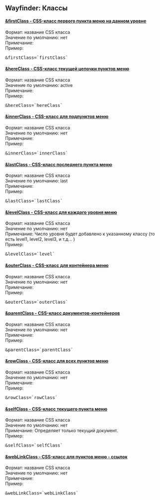 
<meta http-equiv="Content-Type" content="text/html; charset=utf-8">
<h2>Wayfinder: Классы</h2>

<div class="panel-group">
<div class="panel panel-default">
<div class="panel-heading">
<h4 class="panel-title"><a class="accordion-toggle" data-toggle="collapse" data-parent="#accordion" href="#collapse769"><span class="text-bold">&amp;firstClass</span> - CSS-класс первого пункта меню на данном уровне</a></h4>
</div>
<div id="collapse769" class="panel-collapse collapse">
<div class="panel-body">
<span class="text-bold">Формат:</span> название CSS класса<br>
<span class="text-bold">Значение по умолчанию:</span> нет<br>
<span class="text-bold">Примечание:</span> <br>
<span class="text-bold">Пример:</span>
<pre class="brush: html;">&amp;firstClass=`firstClass`</pre>
</div>
</div>
</div>

<div class="panel panel-default">
<div class="panel-heading">
<h4 class="panel-title"><a class="accordion-toggle" data-toggle="collapse" data-parent="#accordion" href="#collapse771"><span class="text-bold">&amp;hereClass</span> - CSS-класс текущей цепочки пунктов меню</a></h4>
</div>
<div id="collapse771" class="panel-collapse collapse">
<div class="panel-body">
<span class="text-bold">Формат:</span> название CSS класса<br>
<span class="text-bold">Значение по умолчанию:</span> active<br>
<span class="text-bold">Примечание:</span> <br>
<span class="text-bold">Пример:</span>
<pre class="brush: html;">&amp;hereClass=`hereClass`</pre>
</div>
</div>
</div>

<div class="panel panel-default">
<div class="panel-heading">
<h4 class="panel-title"><a class="accordion-toggle" data-toggle="collapse" data-parent="#accordion" href="#collapse777"><span class="text-bold">&amp;innerClass</span> - CSS-класс для подпунктов меню</a></h4>
</div>
<div id="collapse777" class="panel-collapse collapse">
<div class="panel-body">
<span class="text-bold">Формат:</span> название CSS класса<br>
<span class="text-bold">Значение по умолчанию:</span> нет<br>
<span class="text-bold">Примечание:</span> <br>
<span class="text-bold">Пример:</span>
<pre class="brush: html;">&amp;innerClass=`innerClass`</pre>
</div>
</div>
</div>

<div class="panel panel-default">
<div class="panel-heading">
<h4 class="panel-title"><a class="accordion-toggle" data-toggle="collapse" data-parent="#accordion" href="#collapse770"><span class="text-bold">&amp;lastClass</span> - CSS-класс последнего пункта меню</a></h4>
</div>
<div id="collapse770" class="panel-collapse collapse">
<div class="panel-body">
<span class="text-bold">Формат:</span> название CSS класса<br>
<span class="text-bold">Значение по умолчанию:</span> last<br>
<span class="text-bold">Примечание:</span> <br>
<span class="text-bold">Пример:</span>
<pre class="brush: html;">&amp;lastClass=`lastClass`</pre>
</div>
</div>
</div>

<div class="panel panel-default">
<div class="panel-heading">
<h4 class="panel-title"><a class="accordion-toggle" data-toggle="collapse" data-parent="#accordion" href="#collapse775"><span class="text-bold">&amp;levelClass</span> - CSS-класс для каждого уровня меню</a></h4>
</div>
<div id="collapse775" class="panel-collapse collapse">
<div class="panel-body">
<span class="text-bold">Формат:</span> название CSS класса<br>
<span class="text-bold">Значение по умолчанию:</span> нет<br>
<span class="text-bold">Примечание:</span> Число уровня будет добавлено к указанному классу (то есть level1, level2, level3, и т.д... )<br>
<span class="text-bold">Пример:</span>
<pre class="brush: html;">&amp;levelClass=`level`</pre>
</div>
</div>
</div>

<div class="panel panel-default">
<div class="panel-heading">
<h4 class="panel-title"><a class="accordion-toggle" data-toggle="collapse" data-parent="#accordion" href="#collapse776"><span class="text-bold">&amp;outerClass</span> - CSS-класс для контейнера меню</a></h4>
</div>
<div id="collapse776" class="panel-collapse collapse">
<div class="panel-body">
<span class="text-bold">Формат:</span> название CSS класса<br>
<span class="text-bold">Значение по умолчанию:</span> нет<br>
<span class="text-bold">Примечание:</span> <br>
<span class="text-bold">Пример:</span>
<pre class="brush: html;">&amp;outerClass=`outerClass`</pre>
</div>
</div>
</div>

<div class="panel panel-default">
<div class="panel-heading">
<h4 class="panel-title"><a class="accordion-toggle" data-toggle="collapse" data-parent="#accordion" href="#collapse773"><span class="text-bold">&amp;parentClass</span> - CSS-класс документов-контейнеров</a></h4>
</div>
<div id="collapse773" class="panel-collapse collapse">
<div class="panel-body">
<span class="text-bold">Формат:</span> название CSS класса<br>
<span class="text-bold">Значение по умолчанию:</span> нет<br>
<span class="text-bold">Примечание:</span> <br>
<span class="text-bold">Пример:</span>
<pre class="brush: html;">&amp;parentClass=`parentClass`</pre>
</div>
</div>
</div>

<div class="panel panel-default">
<div class="panel-heading">
<h4 class="panel-title"><a class="accordion-toggle" data-toggle="collapse" data-parent="#accordion" href="#collapse774"><span class="text-bold">&amp;rowClass</span> - CSS-класс для всех пунктов меню</a></h4>
</div>
<div id="collapse774" class="panel-collapse collapse">
<div class="panel-body">
<span class="text-bold">Формат:</span> название CSS класса<br>
<span class="text-bold">Значение по умолчанию:</span> нет<br>
<span class="text-bold">Примечание:</span> <br>
<span class="text-bold">Пример:</span>
<pre class="brush: html;">&amp;rowClass=`rowClass`</pre>
</div>
</div>
</div>

<div class="panel panel-default">
<div class="panel-heading">
<h4 class="panel-title"><a class="accordion-toggle" data-toggle="collapse" data-parent="#accordion" href="#collapse772"><span class="text-bold">&amp;selfClass</span> - CSS-класс текущего пункта меню</a></h4>
</div>
<div id="collapse772" class="panel-collapse collapse">
<div class="panel-body">
<span class="text-bold">Формат:</span> название CSS класса<br>
<span class="text-bold">Значение по умолчанию:</span> нет<br>
<span class="text-bold">Примечание:</span> Определяет только текущий документ.<br>
<span class="text-bold">Пример:</span>
<pre class="brush: html;">&amp;selfClass=`selfClass`</pre>
</div>
</div>
</div>

<div class="panel panel-default">
<div class="panel-heading">
<h4 class="panel-title"><a class="accordion-toggle" data-toggle="collapse" data-parent="#accordion" href="#collapse778"><span class="text-bold">&amp;webLinkClass</span> - CSS-класс для пунктов меню - ссылок</a></h4>
</div>
<div id="collapse778" class="panel-collapse collapse">
<div class="panel-body">
<span class="text-bold">Формат:</span> название CSS класса<br>
<span class="text-bold">Значение по умолчанию:</span> нет<br>
<span class="text-bold">Примечание:</span> <br>
<span class="text-bold">Пример:</span>
<pre class="brush: html;">&amp;webLinkClass=`webLinkClass`</pre>
</div>
</div>
</div>
</div>